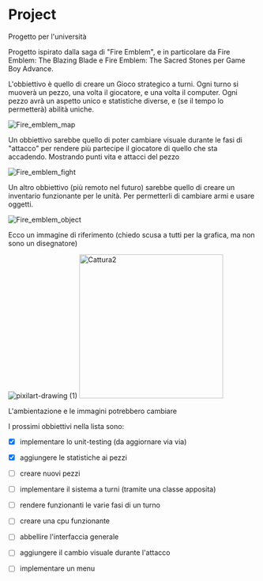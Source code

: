 # Project
Progetto per l'università

Progetto ispirato dalla saga di "Fire Emblem", e in particolare da Fire Emblem: The Blazing Blade e Fire Emblem: The Sacred Stones per Game Boy Advance.

L'obbiettivo è quello di creare un Gioco strategico a turni. Ogni turno si muoverà un pezzo, una volta il giocatore, e una volta il computer. 
Ogni pezzo avrà un aspetto unico e statistiche diverse, e (se il tempo lo permetterà) abilità uniche.

![Fire_emblem_map](https://user-images.githubusercontent.com/102967110/175330515-b18d736e-463f-4724-b0db-20b7554673bb.png)

Un obbiettivo sarebbe quello di poter cambiare visuale durante le fasi di "attacco" per rendere più partecipe il giocatore di quello che sta accadendo. Mostrando punti vita e attacci del pezzo

![Fire_emblem_fight](https://user-images.githubusercontent.com/102967110/175329978-1c87156b-9cea-4c34-869d-1b0696174d12.png)

Un altro obbiettivo (più remoto nel futuro) sarebbe quello di creare un inventario funzionante per le unità.
Per permetterli di cambiare armi e usare oggetti.

![Fire_emblem_object](https://user-images.githubusercontent.com/102967110/175331459-9ffdd0bd-ddf5-4249-8415-703a657b6686.png)

Ecco un immagine di riferimento (chiedo scusa a tutti per la grafica, ma non sono un disegnatore)

![pixilart-drawing (1)](https://user-images.githubusercontent.com/102967110/175394747-f18c3a0f-7112-41a9-9f33-ee9eb40ffdec.png)
<img width="291" alt="Cattura2" src="https://user-images.githubusercontent.com/102967110/175958411-a825a9ac-0fb2-49b7-b02b-f97cd78fd917.PNG">

L'ambientazione e le immagini potrebbero cambiare


I prossimi obbiettivi nella lista sono:

- [x] implementare lo unit-testing (da aggiornare via via)

- [x] aggiungere le statistiche ai pezzi

- [ ] creare nuovi pezzi

- [ ] implementare il sistema a turni (tramite una classe apposita)

- [ ] rendere funzionanti le varie fasi di un turno

- [ ] creare una cpu funzionante

- [ ] abbellire l'interfaccia generale

- [ ] aggiungere il cambio visuale durante l'attacco

- [ ] implementare un menu
